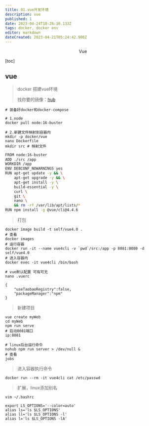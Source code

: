 ```yaml
---
title: 01.vue开发环境
description: vue
published: 1
date: 2023-04-24T10:28:10.133Z
tags: docker, docker env
editor: markdown
dateCreated: 2023-04-21T05:24:42.986Z
---
```


<center>Vue</center>



[toc]





## vue

> docker 搭建vue环境
>
> 找你要的镜像：[hub](https://hub.docker.com/)

```shell
# 装备好docker和docker-compose

# 1.node
docker pull node:16-buster

# 2.新建文件映射到容器内
mkdir -p docker/vue
nano Dockerfile
mkdir src # 映射文件
```

```bash
FROM node:16-buster  
ADD ./src /app 
WORKDIR /app
ENV DEBCONF_NOWARNINGS yes
RUN apt-get update -y && \
	apt-get upgrade -y && \
	apt-get install -y \
	build-essential -y \ 
	curl \
	git \
	nano \
	&& rm -rf /var/lib/apt/lists/*
RUN npm install -g @vue/cli@4.4.6
```

> 打包

```shell
docker image build -t self/vue4.0 .
# 查看
docker images
# 运行容器
docker run -it --name vue4cli -v `pwd`/src:/app -p 8081:8080 -d self/vue4.0
# 进入容器内
docker exec -it vue4cli /bin/bash
```

```shell
# vue默认配置 可有可无
nano .vuerc

{
	"useTaobaoRegistry":false,
	"packageManager":"npm"
}
```

> 新建项目

```shell
vue create myWeb
cd myWeb 
npm run serve
# 启动8081端口
ip:8081

# linux后台运行命令
nohub npm run server > /dev/null & 
# 查看
jobs
```

> 进入容器执行命令

```shell
docker run --rm -it vue4cli cat /etc/passwd
```





> 扩展，linux添加别名

```shell
vim ~/.bashrc

export LS_OPTIONS='--color=auto'
alias ls='ls $LS_OPTIONS'
alias ll='ls $LS_OPTIONS -l'
alias l='ls $LS_OPTIONS -lA'
```

